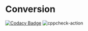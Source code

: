 # Conversion
[![Codacy Badge](https://api.codacy.com/project/badge/Grade/c226e474dab7462bacfb812e95e27e18)](https://app.codacy.com/manual/99002512/Conversion?utm_source=github.com&utm_medium=referral&utm_content=99002512/Conversion&utm_campaign=Badge_Grade_Dashboard)
![cppcheck-action](https://github.com/99002512/Conversion/workflows/cppcheck-action/badge.svg)
